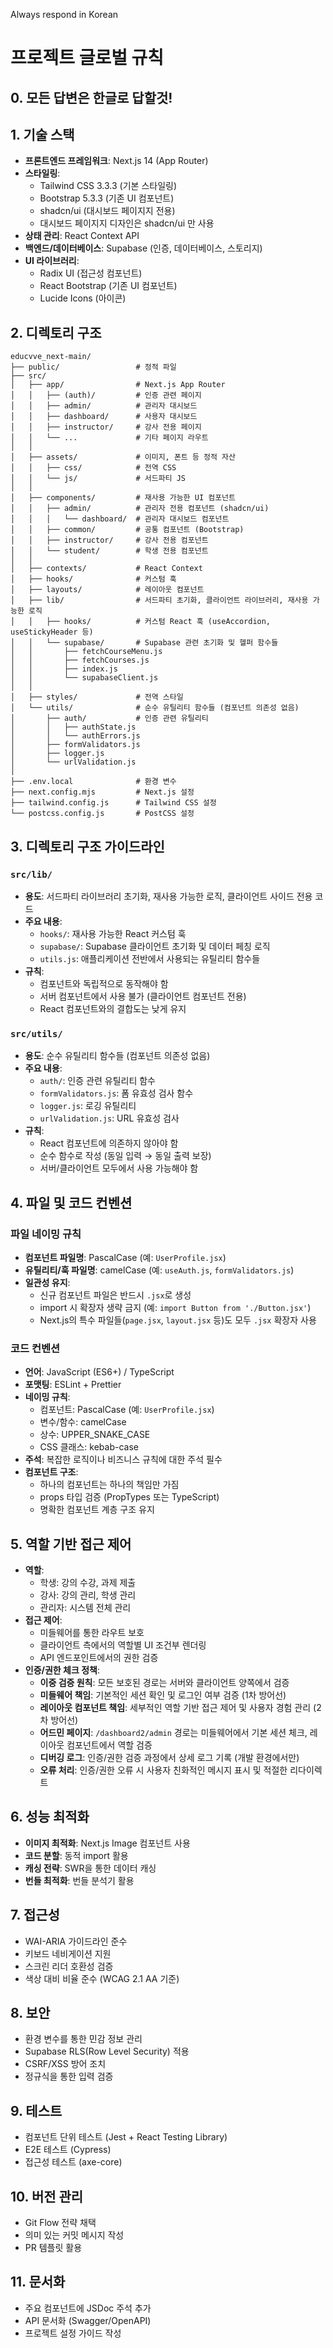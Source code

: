 Always respond in Korean

# 프로젝트 글로벌 규칙
## 0. 모든 답변은 한글로 답할것!
## 1. 기술 스택
- **프론트엔드 프레임워크**: Next.js 14 (App Router)
- **스타일링**: 
  - Tailwind CSS 3.3.3 (기본 스타일링)
  - Bootstrap 5.3.3 (기존 UI 컴포넌트)
  - shadcn/ui (대시보드 페이지지 전용)
  - 대시보드 페이지지 디자인은 shadcn/ui 만 사용
- **상태 관리**: React Context API
- **백엔드/데이터베이스**: Supabase (인증, 데이터베이스, 스토리지)
- **UI 라이브러리**: 
  - Radix UI (접근성 컴포넌트)
  - React Bootstrap (기존 UI 컴포넌트)
  - Lucide Icons (아이콘)

## 2. 디렉토리 구조
```
educvve_next-main/
├── public/                 # 정적 파일
├── src/
│   ├── app/                # Next.js App Router
│   │   ├── (auth)/         # 인증 관련 페이지
│   │   ├── admin/          # 관리자 대시보드
│   │   ├── dashboard/      # 사용자 대시보드
│   │   ├── instructor/     # 강사 전용 페이지
│   │   └── ...             # 기타 페이지 라우트
│   │
│   ├── assets/             # 이미지, 폰트 등 정적 자산
│   │   ├── css/            # 전역 CSS
│   │   └── js/             # 서드파티 JS
│   │
│   ├── components/         # 재사용 가능한 UI 컴포넌트
│   │   ├── admin/          # 관리자 전용 컴포넌트 (shadcn/ui)
│   │   │   └── dashboard/  # 관리자 대시보드 컴포넌트
│   │   ├── common/         # 공통 컴포넌트 (Bootstrap)
│   │   ├── instructor/     # 강사 전용 컴포넌트
│   │   └── student/        # 학생 전용 컴포넌트
│   │
│   ├── contexts/           # React Context
│   ├── hooks/              # 커스텀 훅
│   ├── layouts/            # 레이아웃 컴포넌트
│   ├── lib/                # 서드파티 초기화, 클라이언트 라이브러리, 재사용 가능한 로직
│   │   ├── hooks/          # 커스텀 React 훅 (useAccordion, useStickyHeader 등)
│   │   └── supabase/       # Supabase 관련 초기화 및 헬퍼 함수들
│   │       ├── fetchCourseMenu.js
│   │       ├── fetchCourses.js
│   │       ├── index.js
│   │       └── supabaseClient.js
│   │
│   ├── styles/             # 전역 스타일
│   └── utils/              # 순수 유틸리티 함수들 (컴포넌트 의존성 없음)
│       ├── auth/           # 인증 관련 유틸리티
│       │   ├── authState.js
│       │   └── authErrors.js
│       ├── formValidators.js
│       ├── logger.js
│       └── urlValidation.js
│
├── .env.local              # 환경 변수
├── next.config.mjs         # Next.js 설정
├── tailwind.config.js      # Tailwind CSS 설정
└── postcss.config.js       # PostCSS 설정
```

## 3. 디렉토리 구조 가이드라인

### `src/lib/`
- **용도**: 서드파티 라이브러리 초기화, 재사용 가능한 로직, 클라이언트 사이드 전용 코드
- **주요 내용**:
  - `hooks/`: 재사용 가능한 React 커스텀 훅
  - `supabase/`: Supabase 클라이언트 초기화 및 데이터 페칭 로직
  - `utils.js`: 애플리케이션 전반에서 사용되는 유틸리티 함수들
- **규칙**:
  - 컴포넌트와 독립적으로 동작해야 함
  - 서버 컴포넌트에서 사용 불가 (클라이언트 컴포넌트 전용)
  - React 컴포넌트와의 결합도는 낮게 유지

### `src/utils/`
- **용도**: 순수 유틸리티 함수들 (컴포넌트 의존성 없음)
- **주요 내용**:
  - `auth/`: 인증 관련 유틸리티 함수
  - `formValidators.js`: 폼 유효성 검사 함수
  - `logger.js`: 로깅 유틸리티
  - `urlValidation.js`: URL 유효성 검사
- **규칙**:
  - React 컴포넌트에 의존하지 않아야 함
  - 순수 함수로 작성 (동일 입력 → 동일 출력 보장)
  - 서버/클라이언트 모두에서 사용 가능해야 함

## 4. 파일 및 코드 컨벤션

### 파일 네이밍 규칙
- **컴포넌트 파일명**: PascalCase (예: `UserProfile.jsx`)
- **유틸리티/훅 파일명**: camelCase (예: `useAuth.js`, `formValidators.js`)
- **일관성 유지**:
  - 신규 컴포넌트 파일은 반드시 `.jsx`로 생성
  - import 시 확장자 생략 금지 (예: `import Button from './Button.jsx'`)
  - Next.js의 특수 파일들(`page.jsx`, `layout.jsx` 등)도 모두 `.jsx` 확장자 사용

### 코드 컨벤션
- **언어**: JavaScript (ES6+) / TypeScript
- **포맷팅**: ESLint + Prettier
- **네이밍 규칙**:
  - 컴포넌트: PascalCase (예: `UserProfile.jsx`)
  - 변수/함수: camelCase
  - 상수: UPPER_SNAKE_CASE
  - CSS 클래스: kebab-case
- **주석**: 복잡한 로직이나 비즈니스 규칙에 대한 주석 필수
- **컴포넌트 구조**: 
  - 하나의 컴포넌트는 하나의 책임만 가짐
  - props 타입 검증 (PropTypes 또는 TypeScript)
  - 명확한 컴포넌트 계층 구조 유지

## 5. 역할 기반 접근 제어
- **역할**:
  - 학생: 강의 수강, 과제 제출
  - 강사: 강의 관리, 학생 관리
  - 관리자: 시스템 전체 관리
- **접근 제어**:
  - 미들웨어를 통한 라우트 보호
  - 클라이언트 측에서의 역할별 UI 조건부 렌더링
  - API 엔드포인트에서의 권한 검증
- **인증/권한 체크 정책**:
  - **이중 검증 원칙**: 모든 보호된 경로는 서버와 클라이언트 양쪽에서 검증
  - **미들웨어 책임**: 기본적인 세션 확인 및 로그인 여부 검증 (1차 방어선)
  - **레이아웃 컴포넌트 책임**: 세부적인 역할 기반 접근 제어 및 사용자 경험 관리 (2차 방어선)
  - **어드민 페이지**: `/dashboard2/admin` 경로는 미들웨어에서 기본 세션 체크, 레이아웃 컴포넌트에서 역할 검증
  - **디버깅 로그**: 인증/권한 검증 과정에서 상세 로그 기록 (개발 환경에서만)
  - **오류 처리**: 인증/권한 오류 시 사용자 친화적인 메시지 표시 및 적절한 리다이렉트

## 6. 성능 최적화
- **이미지 최적화**: Next.js Image 컴포넌트 사용
- **코드 분할**: 동적 import 활용
- **캐싱 전략**: SWR을 통한 데이터 캐싱
- **번들 최적화**: 번들 분석기 활용

## 7. 접근성
- WAI-ARIA 가이드라인 준수
- 키보드 네비게이션 지원
- 스크린 리더 호환성 검증
- 색상 대비 비율 준수 (WCAG 2.1 AA 기준)

## 8. 보안
- 환경 변수를 통한 민감 정보 관리
- Supabase RLS(Row Level Security) 적용
- CSRF/XSS 방어 조치
- 정규식을 통한 입력 검증

## 9. 테스트
- 컴포넌트 단위 테스트 (Jest + React Testing Library)
- E2E 테스트 (Cypress)
- 접근성 테스트 (axe-core)

## 10. 버전 관리
- Git Flow 전략 채택
- 의미 있는 커밋 메시지 작성
- PR 템플릿 활용

## 11. 문서화
- 주요 컴포넌트에 JSDoc 주석 추가
- API 문서화 (Swagger/OpenAPI)
- 프로젝트 설정 가이드 작성
